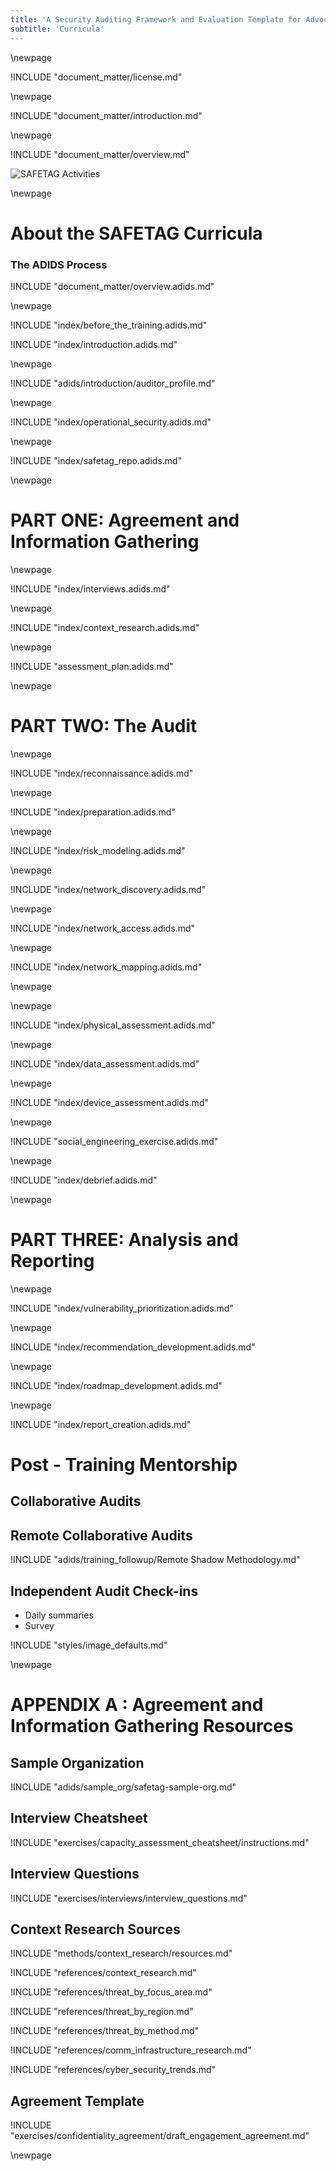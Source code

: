 ```yaml
---
title: 'A Security Auditing Framework and Evaluation Template for Advocacy Groups'
subtitle: 'Curricula'
---
```

\newpage

<!-- License -->

!INCLUDE "document_matter/license.md"

\newpage

<!-- Introduction -->

!INCLUDE "document_matter/introduction.md"

\newpage

<!-- Overview -->

!INCLUDE "document_matter/overview.md"

![SAFETAG Activities](images/activities_flow.svg)

<!-- ![The Safetag Audit Process](images/audit_expertiese.svg) -->

\newpage

# About the SAFETAG Curricula

### The ADIDS Process
!INCLUDE "document_matter/overview.adids.md"

\newpage

<!-- Overview -->

!INCLUDE "index/before_the_training.adids.md"

!INCLUDE "index/introduction.adids.md"

\newpage

<!-- SAFETAG Auditor Profile -->

!INCLUDE "adids/introduction/auditor_profile.md"

\newpage

<!-- Operational Security -->

!INCLUDE "index/operational_security.adids.md"

\newpage

<!-- The SAFETAG Repository -->

!INCLUDE "index/safetag_repo.adids.md"

\newpage


# PART ONE: Agreement and Information Gathering

<!--![The Pre-Audit](images/pre_audit_expertiese.svg)-->


\newpage
<!-- Interviews -->
<!-- Capacity Assessment -->

!INCLUDE "index/interviews.adids.md"

\newpage
<!-- Contextual Research -->

!INCLUDE "index/context_research.adids.md"

\newpage
<!-- Assessment Plan Development -->

!INCLUDE "assessment_plan.adids.md"

\newpage

# PART TWO: The Audit

<!--![Pre-Audit](images/audit_expertiese.svg)\ -->

\newpage
<!-- Remote Assessment -->

!INCLUDE "index/reconnaissance.adids.md"

\newpage
<!-- Audit Preparation  -->

!INCLUDE "index/preparation.adids.md"

\newpage
<!-- Risk Modeling -->

!INCLUDE "index/risk_modeling.adids.md"

\newpage
<!-- Network Discovery -->

!INCLUDE "index/network_discovery.adids.md"

\newpage
<!-- Network Access -->

!INCLUDE "index/network_access.adids.md"

\newpage
<!-- Network Mapping -->

!INCLUDE "index/network_mapping.adids.md"

\newpage

<!-- Vulnerability Scanning 

!INCLUDE "index/vulnerability_scanning.adids.md" -->

\newpage

<!-- Physical -->

!INCLUDE "index/physical_assessment.adids.md"

\newpage
<!-- Data Assessment -->

!INCLUDE "index/data_assessment.adids.md"

\newpage
<!-- Device Assessment -->

!INCLUDE "index/device_assessment.adids.md"

\newpage
<!-- Social Engineering Exercise -->

!INCLUDE "social_engineering_exercise.adids.md"

\newpage
<!-- Debrief -->

!INCLUDE "index/debrief.adids.md"

\newpage

# PART THREE: Analysis and Reporting

<!-- ![The Post-Audit](images/post_audit_expertiese.svg)\ -->

\newpage
<!-- Vulnerability Prioritization -->

!INCLUDE "index/vulnerability_prioritization.adids.md"

\newpage
<!-- Recommendation Development -->

!INCLUDE "index/recommendation_development.adids.md"

<!-- \newpage Resource Identification (included in recommendations for ADIDS)  !INCLUDE "resource_identification.adids.md" -->

\newpage
<!-- Roadmap Development -->

!INCLUDE "index/roadmap_development.adids.md"

\newpage
<!-- Report Creation -->

!INCLUDE "index/report_creation.adids.md"

<!-- \newpage Follow Up (Included in reporting for ADIDS) !INCLUDE "follow_up.adids.md" \newpage -->

# Post - Training Mentorship

## Collaborative Audits

## Remote Collaborative Audits

!INCLUDE "adids/training_followup/Remote Shadow Methodology.md"

## Independent Audit Check-ins

* Daily summaries
* Survey


<!-- Load Default Images -->
!INCLUDE "styles/image_defaults.md"


<!-- Load Footnotes
Footnotes

!INCLUDE "references/footnotes.md"
-->
\newpage
<!-- APPENDIX A - Sample Org-->

# APPENDIX A : Agreement and Information Gathering Resources

## Sample Organization

!INCLUDE "adids/sample_org/safetag-sample-org.md"

## Interview Cheatsheet

!INCLUDE "exercises/capacity_assessment_cheatsheet/instructions.md"

## Interview Questions

!INCLUDE "exercises/interviews/interview_questions.md"

## Context Research Sources

!INCLUDE "methods/context_research/resources.md"

!INCLUDE "references/context_research.md"

!INCLUDE "references/threat_by_focus_area.md"

!INCLUDE "references/threat_by_region.md"

!INCLUDE "references/threat_by_method.md"

!INCLUDE "references/comm_infrastructure_research.md"

!INCLUDE "references/cyber_security_trends.md"


## Agreement Template

!INCLUDE "exercises/confidentiality_agreement/draft_engagement_agreement.md"

\newpage
